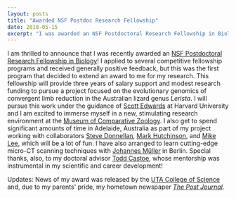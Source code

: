 ```yaml
---
layout: posts
title: "Awarded NSF Postdoc Research Fellowship"
date: 2018-05-15
excerpt: "I was awarded an NSF Postdoctoral Research Fellowship in Biology."
---
```


I am thrilled to announce that I was recently awarded an [NSF Postdoctoral Research Fellowship in Biology](https://www.nsf.gov/funding/pgm_summ.jsp?pims_id=503622&org=NSF)! I applied to several competitive fellowship programs and received generally positive feedback, but this was the first program that decided to extend an award to me for my research. This fellowship will provide three years of salary support and modest research funding to pursue a project focused on the evolutionary genomics of convergent limb reduction in the Australian lizard genus *Lerista*. I will pursue this work under the guidance of [Scott Edwards](https://edwards.oeb.harvard.edu/) at Harvard University and I am excited to immerse myself in a new, stimulating research environment at the [Museum of Comparative Zoology](https://mcz.harvard.edu/). I also get to spend significant amounts of time in Adelaide, Australia as part of my project working with collaborators [Steve Donnellan](http://www.samuseum.sa.gov.au/about/staff/prof-steve-donnellan), [Mark Hutchinson](http://www.samuseum.sa.gov.au/about/staff/dr-mark-hutchinson), and [Mike Lee](http://www.samuseum.sa.gov.au/about/staff/dr-mike-lee), which will be a lot of fun. I have also arranged to learn cutting-edge micro-CT scanning techniques with [Johannes Müller](https://www.museumfuernaturkunde.berlin/en/taxonomy/term/234/johannes.mueller) in Berlin. Special thanks, also, to my doctoral advisor [Todd Castoe](http://www.snakegenomics.org/CastoeLab/Castoe_Lab_Home.html), whose mentorship was instrumental in my scientific and career development!

Updates:
News of my award was released by the [UTA College of Science](https://www.uta.edu/science/news/2018/06-22-biology-doctoral-graduate-receives-prestigious-nsf-postdoctoral-fellowship.php) and, due to my parents' pride, my hometown newspaper [*The Post Journal*](http://www.post-journal.com/news/page-one/2018/09/falconer-graduate-will-study-lizards-down-under/).
